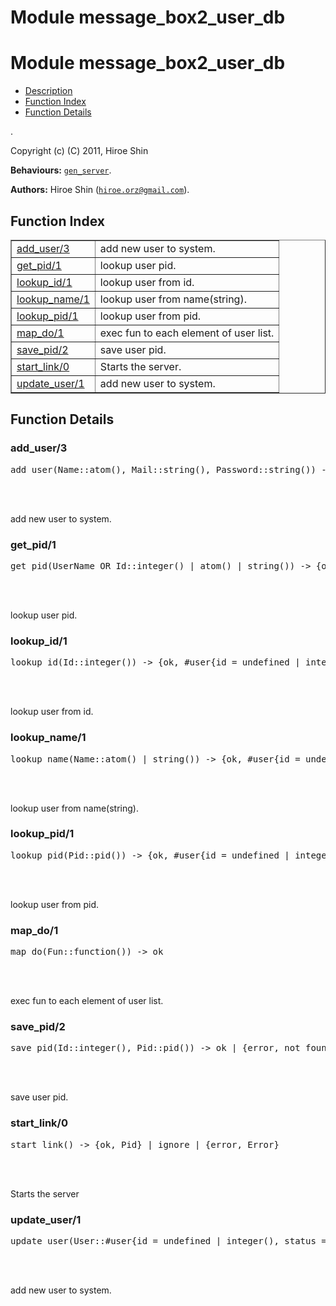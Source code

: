 Module message_box2_user_db
===========================


<h1>Module message_box2_user_db</h1>

* [Description](#description)
* [Function Index](#index)
* [Function Details](#functions)


.



Copyright (c) (C) 2011, Hiroe Shin

__Behaviours:__ [`gen_server`](gen_server.md).

__Authors:__ Hiroe Shin ([`hiroe.orz@gmail.com`](mailto:hiroe.orz@gmail.com)).

<h2><a name="index">Function Index</a></h2>



<table width="100%" border="1" cellspacing="0" cellpadding="2" summary="function index"><tr><td valign="top"><a href="#add_user-3">add_user/3</a></td><td>add new user to system.</td></tr><tr><td valign="top"><a href="#get_pid-1">get_pid/1</a></td><td>lookup user pid.</td></tr><tr><td valign="top"><a href="#lookup_id-1">lookup_id/1</a></td><td>lookup user from id.</td></tr><tr><td valign="top"><a href="#lookup_name-1">lookup_name/1</a></td><td>lookup user from name(string).</td></tr><tr><td valign="top"><a href="#lookup_pid-1">lookup_pid/1</a></td><td>lookup user from pid.</td></tr><tr><td valign="top"><a href="#map_do-1">map_do/1</a></td><td>exec fun to each element of user list.</td></tr><tr><td valign="top"><a href="#save_pid-2">save_pid/2</a></td><td>save user pid.</td></tr><tr><td valign="top"><a href="#start_link-0">start_link/0</a></td><td>
Starts the server.</td></tr><tr><td valign="top"><a href="#update_user-1">update_user/1</a></td><td>add new user to system.</td></tr></table>




<h2><a name="functions">Function Details</a></h2>


<a name="add_user-3"></a>

<h3>add_user/3</h3>





<pre>add_user(Name::atom(), Mail::string(), Password::string()) -> {ok, #user{id = undefined | integer(), status = atom(), pid = undefined | atom(), name = undefined | term(), mail = undefined | string(), password = undefined | string()}} | {error, already_exist}</pre>
<br></br>




add new user to system.
<a name="get_pid-1"></a>

<h3>get_pid/1</h3>





<pre>get_pid(UserName_OR_Id::integer() | atom() | string()) -> {ok, #user{id = undefined | integer(), status = atom(), pid = undefined | atom(), name = undefined | term(), mail = undefined | string(), password = undefined | string()}} | {error, not_found}</pre>
<br></br>




lookup user pid.
<a name="lookup_id-1"></a>

<h3>lookup_id/1</h3>





<pre>lookup_id(Id::integer()) -> {ok, #user{id = undefined | integer(), status = atom(), pid = undefined | atom(), name = undefined | term(), mail = undefined | string(), password = undefined | string()}} | {error, not_found}</pre>
<br></br>




lookup user from id.
<a name="lookup_name-1"></a>

<h3>lookup_name/1</h3>





<pre>lookup_name(Name::atom() | string()) -> {ok, #user{id = undefined | integer(), status = atom(), pid = undefined | atom(), name = undefined | term(), mail = undefined | string(), password = undefined | string()}} | {error, not_found}</pre>
<br></br>




lookup user from name(string).
<a name="lookup_pid-1"></a>

<h3>lookup_pid/1</h3>





<pre>lookup_pid(Pid::pid()) -> {ok, #user{id = undefined | integer(), status = atom(), pid = undefined | atom(), name = undefined | term(), mail = undefined | string(), password = undefined | string()}} | {error, not_found}</pre>
<br></br>




lookup user from pid.
<a name="map_do-1"></a>

<h3>map_do/1</h3>





<pre>map_do(Fun::function()) -> ok</pre>
<br></br>




exec fun to each element of user list.
<a name="save_pid-2"></a>

<h3>save_pid/2</h3>





<pre>save_pid(Id::integer(), Pid::pid()) -> ok | {error, not_found}</pre>
<br></br>




save user pid.
<a name="start_link-0"></a>

<h3>start_link/0</h3>





<pre>start_link() -> {ok, Pid} | ignore | {error, Error}</pre>
<br></br>





Starts the server
<a name="update_user-1"></a>

<h3>update_user/1</h3>





<pre>update_user(User::#user{id = undefined | integer(), status = atom(), pid = undefined | atom(), name = undefined | term(), mail = undefined | string(), password = undefined | string()}) -> {ok, #user{id = undefined | integer(), status = atom(), pid = undefined | atom(), name = undefined | term(), mail = undefined | string(), password = undefined | string()}} | {error, not_found}</pre>
<br></br>




add new user to system.
